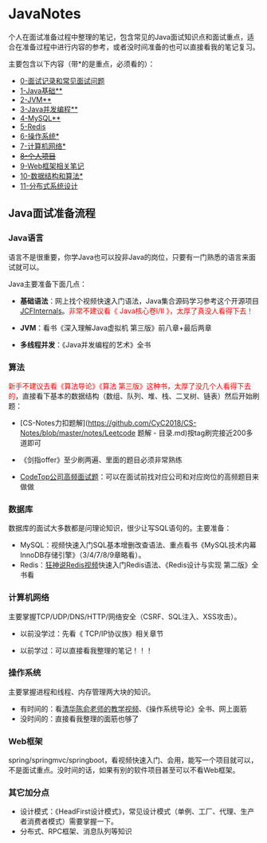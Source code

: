 # JavaNotes

个人在面试准备过程中整理的笔记，包含常见的Java面试知识点和面试重点，适合在准备过程中进行内容的参考，或者没时间准备的也可以直接看我的笔记复习。

主要包含以下内容（带*的是重点，必须看的）：

- [0-面试记录和常见面试问题](0.个人面试记录.md)
- [1-Java基础**](1.Java基础知识.md)
- [2-JVM**](2.JVM相关笔记.md)
- [3-Java并发编程**](3.Java并发编程相关笔记.md)
- [4-MySQL**](4.MySQL相关笔记.md)
- [5-Redis](5.Redis相关笔记.md)
- [6-操作系统*](6.操作系统相关笔记.md)
- [7-计算机网络*](7.计算机网络相关笔记.md)
- [~~8-个人项目~~](8.项目相关笔记.md)
- [9-Web框架相关笔记](9.Web框架相关笔记.md)
- [10-数据结构和算法*](10.数据结构和算法.md)
- [11-分布式系统设计](11.分布式系统设计相关笔记.md)

## Java面试准备流程

### Java语言

语言不是很重要，你学Java也可以投非Java的岗位，只要有一门熟悉的语言来面试就可以。

Java主要准备下面几点：

- **基础语法**：网上找个视频快速入门语法，Java集合源码学习参考这个开源项目[JCFInternals](https://github.com/CarpenterLee/JCFInternals)。<font color="red">非常不建议看《 Java核心卷I/II 》，太厚了真没人看得下去！</font>

- **JVM**：看书《深入理解Java虚拟机 第三版》前八章+最后两章

- **多线程并发**：《Java并发编程的艺术》全书

### 算法

<font color="red">新手不建议去看《算法导论》《算法 第三版》这种书，太厚了没几个人看得下去的</font>，直接看下基本的数据结构（数组、队列、堆、栈、二叉树、链表）然后开始刷题：

- [CS-Notes力扣题解](https://github.com/CyC2018/CS-Notes/blob/master/notes/Leetcode 题解 - 目录.md)按tag刷完接近200多道即可

-  《剑指offer》至少刷两遍、里面的题目必须非常熟练

- [CodeTop公司高频面试题](https://codetop.cc/home)：可以在面试前找对应公司和对应岗位的高频题目来做做

### 数据库

数据库的面试大多数都是问理论知识，很少让写SQL语句的。主要准备：

- MySQL：视频快速入门SQL基本增删改查语法、重点看书《MySQL技术内幕 InnoDB存储引擎》（3/4/7/8/9章略看）。
- Redis：[狂神说Redis视频](https://www.bilibili.com/video/BV1S54y1R7SB)快速入门Redis语法、《Redis设计与实现 第二版》全书看

### 计算机网络

主要掌握TCP/UDP/DNS/HTTP/网络安全（CSRF、SQL注入、XSS攻击）。

- 以前没学过：先看《 TCP/IP协议族》相关章节

- 以前学过：可以直接看我整理的笔记！！！

### 操作系统

主要掌握进程和线程、内存管理两大块的知识。

- 有时间的：看[清华陈俞老师的教学视频](https://www.bilibili.com/video/BV1uW411f72n)、《操作系统导论》全书、网上面筋
- 没时间的：直接看我整理的面筋也够了

### Web框架

spring/springmvc/springboot，看视频快速入门、会用，能写一个项目就可以，不是面试重点。没时间的话，如果有别的软件项目甚至可以不看Web框架。

### 其它加分点

- 设计模式：《HeadFirst设计模式》，常见设计模式（单例、工厂、代理、生产者消费者模式）需要掌握一下。
- 分布式、RPC框架、消息队列等知识
